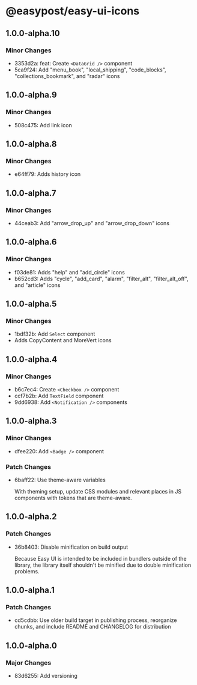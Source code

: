 # @easypost/easy-ui-icons

## 1.0.0-alpha.10

### Minor Changes

- 3353d2a: feat: Create `<DataGrid />` component
- 5ca9f24: Add "menu_book", "local_shipping", "code_blocks", "collections_bookmark", and "radar" icons

## 1.0.0-alpha.9

### Minor Changes

- 508c475: Add link icon

## 1.0.0-alpha.8

### Minor Changes

- e64ff79: Adds history icon

## 1.0.0-alpha.7

### Minor Changes

- 44ceab3: Add "arrow_drop_up" and "arrow_drop_down" icons

## 1.0.0-alpha.6

### Minor Changes

- f03de81: Adds "help" and "add_circle" icons
- b652cd3: Adds "cycle", "add_card", "alarm", "filter_alt", "filter_alt_off", and "article" icons

## 1.0.0-alpha.5

### Minor Changes

- 1bdf32b: Add `Select` component
- Adds CopyContent and MoreVert icons

## 1.0.0-alpha.4

### Minor Changes

- b6c7ec4: Create `<Checkbox />` component
- ccf7b2b: Add `TextField` component
- 9dd6938: Add `<Notification />` components

## 1.0.0-alpha.3

### Minor Changes

- dfee220: Add `<Badge />` component

### Patch Changes

- 6baff22: Use theme-aware variables

  With theming setup, update CSS modules and relevant places in JS components with tokens that are theme-aware.

## 1.0.0-alpha.2

### Patch Changes

- 36b8403: Disable minification on build output

  Because Easy UI is intended to be included in bundlers outside of the library, the library itself shouldn't be minified due to double minification problems.

## 1.0.0-alpha.1

### Patch Changes

- cd5cdbb: Use older build target in publishing process, reorganize chunks, and include README and CHANGELOG for distribution

## 1.0.0-alpha.0

### Major Changes

- 83d6255: Add versioning
